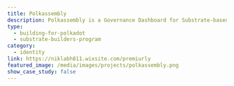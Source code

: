 ```yaml
---
title: Polkassembly
description: Polkassembly is a Governance Dashboard for Substrate-based chains. It is used by Polkadot and Kusama governance amongst others.
type:
  - building-for-polkadot
  - substrate-builders-program
category:
  - identity
link: https://niklabh811.wixsite.com/premiurly
featured_image: /media/images/projects/polkassembly.png
show_case_study: false
---
```

